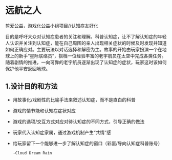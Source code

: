 # 远航之人
剪爱公益，游戏化公益小组项目//认知症友好化

目的是呼吁大众对认知症患者的关注和理解。科普认知症，让不了解认知症的年轻人认识并关注到认知症，能在自己周围的亲人出现相关症状的时候及时发现并知道如何正确应对。主要玩法以对话选择和解密为主。故事的开始由玩家扮演一个在地球上的新手“星际联络员”，搭档一位经验丰富的老宇航员在太空中完成各类任务。随着剧情的推进，一向可靠的老宇航员逐渐出现了认知症的症状，玩家这时该如何保护他平安返回地球。

## 1.设计目的和方法
- 用故事化/戏剧性的比喻手法来叙述认知症，而不是直白的科普

- 游戏的情节能和认知症症状对应
- 游戏的选项/交互方式对应对待认知症的不同方式，引导正确的做法
- 玩家代入认知症家属，通过游戏机制产生“共情”感
- 给玩家留下一个能够进一步了解认知症的窗口（彩蛋/导向认知症科普账号）
      
      -Cloud Dream Rain
